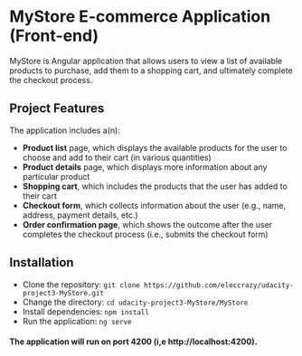 # MyStore E-commerce Application (Front-end)
MyStore is Angular application that allows users to view a list of available products to purchase, add them to a shopping cart, and ultimately complete the checkout process.
## Project Features
The application includes a(n):
* **Product list** page, which displays the available products for the user to choose and add to their cart (in various quantities)
* **Product details** page, which displays more information about any particular product
* **Shopping cart**, which includes the products that the user has added to their cart
* **Checkout form**, which collects information about the user (e.g., name, address, payment details, etc.)
* **Order confirmation page**, which shows the outcome after the user completes the checkout process (i.e., submits the checkout form)
## Installation
* Clone the repository: `git clone https://github.com/eleccrazy/udacity-project3-MyStore.git`
* Change the directory: `cd udacity-project3-MyStore/MyStore`
* Install dependencies: `npm install`
* Run the application: `ng serve`

#### The application will run on port 4200 (i,e http://localhost:4200).

 
